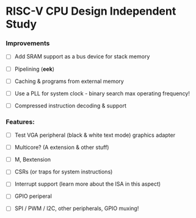 # RISC-V CPU Design Independent Study

### Improvements

- [ ] Add SRAM support as a bus device for stack memory

- [ ] Pipelining (**eek**)

- [ ] Caching & programs from external memory

- [ ] Use a PLL for system clock - binary search max operating frequency!

- [ ] Compressed instruction decoding & support

### Features:

- [ ] Test VGA peripheral (black & white text mode) graphics adapter

- [ ] Multicore? (A extension & other stuff)

- [ ] M, Bextension

- [ ] CSRs (or traps for system instructions)

- [ ] Interrupt support (learn more about the ISA in this aspect)

- [ ] GPIO periperal

- [ ] SPI / PWM / I2C, other peripherals, GPIO muxing!